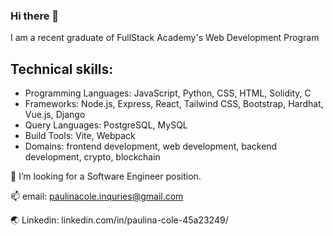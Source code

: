 ### Hi there 👋

I am a recent graduate of FullStack Academy's Web Development Program

## Technical skills:
- Programming Languages: JavaScript, Python, CSS,  HTML,  Solidity, C
- Frameworks:  Node.js, Express, React, Tailwind CSS, Bootstrap, Hardhat, Vue.js, Django
- Query Languages:  PostgreSQL, MySQL 
- Build Tools:  Vite, Webpack
- Domains:  frontend development, web development, backend development,  crypto, blockchain

💼 I’m looking for a Software Engineer position.

📫 email: paulinacole.inquries@gmail.com

🌏 Linkedin: linkedin.com/in/paulina-cole-45a23249/ 
